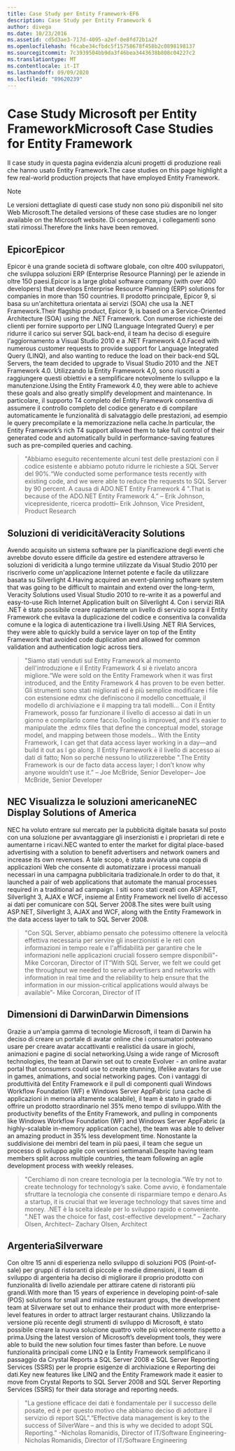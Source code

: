 ```yaml
---
title: Case Study per Entity Framework-EF6
description: Case Study per Entity Framework 6
author: divega
ms.date: 10/23/2016
ms.assetid: cd5d3ae3-717d-4095-a2ef-0e8fd72b1a2f
ms.openlocfilehash: f6cabe34cfbdc5f15758678f458b2c0898198137
ms.sourcegitcommit: 7c3939504bb9da3f46bea3443638b808c04227c2
ms.translationtype: MT
ms.contentlocale: it-IT
ms.lasthandoff: 09/09/2020
ms.locfileid: "89620239"
---
```

# <a name="microsoft-case-studies-for-entity-framework"></a><span data-ttu-id="27365-103">Case Study Microsoft per Entity Framework</span><span class="sxs-lookup"><span data-stu-id="27365-103">Microsoft Case Studies for Entity Framework</span></span>
<span data-ttu-id="27365-104">Il case study in questa pagina evidenzia alcuni progetti di produzione reali che hanno usato Entity Framework.</span><span class="sxs-lookup"><span data-stu-id="27365-104">The case studies on this page highlight a few real-world production projects that have employed Entity Framework.</span></span>
> [!NOTE]
> <span data-ttu-id="27365-105">Le versioni dettagliate di questi case study non sono più disponibili nel sito Web Microsoft.</span><span class="sxs-lookup"><span data-stu-id="27365-105">The detailed versions of these case studies are no longer available on the Microsoft website.</span></span> <span data-ttu-id="27365-106">Di conseguenza, i collegamenti sono stati rimossi.</span><span class="sxs-lookup"><span data-stu-id="27365-106">Therefore the links have been removed.</span></span>

## <a name="epicor"></a><span data-ttu-id="27365-107">Epicor</span><span class="sxs-lookup"><span data-stu-id="27365-107">Epicor</span></span>
<span data-ttu-id="27365-108">Epicor è una grande società di software globale, con oltre 400 sviluppatori, che sviluppa soluzioni ERP (Enterprise Resource Planning) per le aziende in oltre 150 paesi.</span><span class="sxs-lookup"><span data-stu-id="27365-108">Epicor is a large global software company (with over 400 developers) that develops Enterprise Resource Planning (ERP) solutions for companies in more than 150 countries.</span></span>
<span data-ttu-id="27365-109">Il prodotto principale, Epicor 9, si basa su un'architettura orientata ai servizi (SOA) che usa la .NET Framework.</span><span class="sxs-lookup"><span data-stu-id="27365-109">Their flagship product, Epicor 9, is based on a Service-Oriented Architecture (SOA) using the .NET Framework.</span></span>
<span data-ttu-id="27365-110">Con numerose richieste dei clienti per fornire supporto per LINQ (Language Integrated Query) e per ridurre il carico sui server SQL back-end, il team ha deciso di eseguire l'aggiornamento a Visual Studio 2010 e a .NET Framework 4,0.</span><span class="sxs-lookup"><span data-stu-id="27365-110">Faced with numerous customer requests to provide support for Language Integrated Query (LINQ), and also wanting to reduce the load on their back-end SQL Servers, the team decided to upgrade to Visual Studio 2010 and the .NET Framework 4.0.</span></span>
<span data-ttu-id="27365-111">Utilizzando la Entity Framework 4,0, sono riusciti a raggiungere questi obiettivi e a semplificare notevolmente lo sviluppo e la manutenzione.</span><span class="sxs-lookup"><span data-stu-id="27365-111">Using the Entity Framework 4.0, they were able to achieve these goals and also greatly simplify development and maintenance.</span></span>
<span data-ttu-id="27365-112">In particolare, il supporto T4 completo del Entity Framework consentiva di assumere il controllo completo del codice generato e di compilare automaticamente le funzionalità di salvataggio delle prestazioni, ad esempio le query precompilate e la memorizzazione nella cache.</span><span class="sxs-lookup"><span data-stu-id="27365-112">In particular, the Entity Framework’s rich T4 support allowed them to take full control of their generated code and automatically build in performance-saving features such as pre-compiled queries and caching.</span></span>

> <span data-ttu-id="27365-113">"Abbiamo eseguito recentemente alcuni test delle prestazioni con il codice esistente e abbiamo potuto ridurre le richieste a SQL Server del 90%.</span><span class="sxs-lookup"><span data-stu-id="27365-113">“We conducted some performance tests recently with existing code, and we were able to reduce the requests to SQL Server by 90 percent.</span></span>
<span data-ttu-id="27365-114">A causa di ADO.NET Entity Framework 4 ".</span><span class="sxs-lookup"><span data-stu-id="27365-114">That is because of the ADO.NET Entity Framework 4.”</span></span> <span data-ttu-id="27365-115">– Erik Johnson, vicepresidente, ricerca prodotti</span><span class="sxs-lookup"><span data-stu-id="27365-115">– Erik Johnson, Vice President, Product Research</span></span>  

## <a name="veracity-solutions"></a><span data-ttu-id="27365-116">Soluzioni di veridicità</span><span class="sxs-lookup"><span data-stu-id="27365-116">Veracity Solutions</span></span>
<span data-ttu-id="27365-117">Avendo acquisito un sistema software per la pianificazione degli eventi che avrebbe dovuto essere difficile da gestire ed estendere attraverso le soluzioni di veridicità a lungo termine utilizzate da Visual Studio 2010 per riscriverlo come un'applicazione Internet potente e facile da utilizzare basata su Silverlight 4.</span><span class="sxs-lookup"><span data-stu-id="27365-117">Having acquired an event-planning software system that was going to be difficult to maintain and extend over the long-term, Veracity Solutions used Visual Studio 2010 to re-write it as a powerful and easy-to-use Rich Internet Application built on Silverlight 4.</span></span>
<span data-ttu-id="27365-118">Con i servizi RIA .NET è stato possibile creare rapidamente un livello di servizio sopra il Entity Framework che evitava la duplicazione del codice e consentiva la convalida comune e la logica di autenticazione tra i livelli.</span><span class="sxs-lookup"><span data-stu-id="27365-118">Using .NET RIA Services, they were able to quickly build a service layer on top of the Entity Framework that avoided code duplication and allowed for common validation and authentication logic across tiers.</span></span>  

> <span data-ttu-id="27365-119">"Siamo stati venduti sul Entity Framework al momento dell'introduzione e il Entity Framework 4 si è rivelato ancora migliore.</span><span class="sxs-lookup"><span data-stu-id="27365-119">“We were sold on the Entity Framework when it was first introduced, and the Entity Framework 4 has proven to be even better.</span></span>
<span data-ttu-id="27365-120">Gli strumenti sono stati migliorati ed è più semplice modificare i file con estensione edmx che definiscono il modello concettuale, il modello di archiviazione e il mapping tra tali modelli... Con il Entity Framework, posso far funzionare il livello di accesso ai dati in un giorno e compilarlo come faccio.</span><span class="sxs-lookup"><span data-stu-id="27365-120">Tooling is improved, and it’s easier to manipulate the .edmx files that define the conceptual model, storage model, and mapping between those models... With the Entity Framework, I can get that data access layer working in a day—and build it out as I go along.</span></span>
<span data-ttu-id="27365-121">Il Entity Framework è il livello di accesso ai dati di fatto; Non so perché nessuno lo utilizzerebbe ".</span><span class="sxs-lookup"><span data-stu-id="27365-121">The Entity Framework is our de facto data access layer; I don’t know why anyone wouldn’t use it.”</span></span> <span data-ttu-id="27365-122">– Joe McBride, Senior Developer</span><span class="sxs-lookup"><span data-stu-id="27365-122">– Joe McBride, Senior Developer</span></span>

## <a name="nec-display-solutions-of-america"></a><span data-ttu-id="27365-123">NEC Visualizza le soluzioni americane</span><span class="sxs-lookup"><span data-stu-id="27365-123">NEC Display Solutions of America</span></span>
<span data-ttu-id="27365-124">NEC ha voluto entrare sul mercato per la pubblicità digitale basata sul posto con una soluzione per avvantaggiare gli inserzionisti e i proprietari di rete e aumentarne i ricavi.</span><span class="sxs-lookup"><span data-stu-id="27365-124">NEC wanted to enter the market for digital place-based advertising with a solution to benefit advertisers and network owners and increase its own revenues.</span></span>
<span data-ttu-id="27365-125">A tale scopo, è stata avviata una coppia di applicazioni Web che consente di automatizzare i processi manuali necessari in una campagna pubblicitaria tradizionale.</span><span class="sxs-lookup"><span data-stu-id="27365-125">In order to do that, it launched a pair of web applications that automate the manual processes required in a traditional ad campaign.</span></span>
<span data-ttu-id="27365-126">I siti sono stati creati con ASP.NET, Silverlight 3, AJAX e WCF, insieme al Entity Framework nel livello di accesso ai dati per comunicare con SQL Server 2008.</span><span class="sxs-lookup"><span data-stu-id="27365-126">The sites were built using ASP.NET, Silverlight 3, AJAX and WCF, along with the Entity Framework in the data access layer to talk to SQL Server 2008.</span></span>

> <span data-ttu-id="27365-127">"Con SQL Server, abbiamo pensato che potessimo ottenere la velocità effettiva necessaria per servire gli inserzionisti e le reti con informazioni in tempo reale e l'affidabilità per garantire che le informazioni nelle applicazioni cruciali fossero sempre disponibili"-Mike Corcoran, Director of IT</span><span class="sxs-lookup"><span data-stu-id="27365-127">“With SQL Server, we felt we could get the throughput we needed to serve advertisers and networks with information in real time and the reliability to help ensure that the information in our mission-critical applications would always be available”- Mike Corcoran, Director of IT</span></span>

## <a name="darwin-dimensions"></a><span data-ttu-id="27365-128">Dimensioni di Darwin</span><span class="sxs-lookup"><span data-stu-id="27365-128">Darwin Dimensions</span></span>
<span data-ttu-id="27365-129">Grazie a un'ampia gamma di tecnologie Microsoft, il team di Darwin ha deciso di creare un portale di avatar online che i consumatori potevano usare per creare avatar accattivanti e realistici da usare in giochi, animazioni e pagine di social networking.</span><span class="sxs-lookup"><span data-stu-id="27365-129">Using a wide range of Microsoft technologies, the team at Darwin set out to create Evolver - an online avatar portal that consumers could use to create stunning, lifelike avatars for use in games, animations, and social networking pages.</span></span>
<span data-ttu-id="27365-130">Con i vantaggi di produttività del Entity Framework e il pull di componenti quali Windows Workflow Foundation (WF) e Windows Server AppFabric (una cache di applicazioni in memoria altamente scalabile), il team è stato in grado di offrire un prodotto straordinario nel 35% meno tempo di sviluppo.</span><span class="sxs-lookup"><span data-stu-id="27365-130">With the productivity benefits of the Entity Framework, and pulling in components like Windows Workflow Foundation (WF) and Windows Server AppFabric (a highly-scalable in-memory application cache), the team was able to deliver an amazing product in 35% less development time.</span></span>
<span data-ttu-id="27365-131">Nonostante la suddivisione dei membri del team in più paesi, il team che segue un processo di sviluppo agile con versioni settimanali.</span><span class="sxs-lookup"><span data-stu-id="27365-131">Despite having team members split across multiple countries, the team following an agile development process with weekly releases.</span></span>

 > <span data-ttu-id="27365-132">"Cerchiamo di non creare tecnologia per la tecnologia.</span><span class="sxs-lookup"><span data-stu-id="27365-132">“We try not to create technology for technology’s sake.</span></span> <span data-ttu-id="27365-133">Come avvio, è fondamentale sfruttare la tecnologia che consente di risparmiare tempo e denaro.</span><span class="sxs-lookup"><span data-stu-id="27365-133">As a startup, it is crucial that we leverage technology that saves time and money.</span></span>
 <span data-ttu-id="27365-134">.NET è la scelta ideale per lo sviluppo rapido e conveniente. "</span><span class="sxs-lookup"><span data-stu-id="27365-134">.NET was the choice for fast, cost-effective development.”</span></span> <span data-ttu-id="27365-135">– Zachary Olsen, Architect</span><span class="sxs-lookup"><span data-stu-id="27365-135">– Zachary Olsen, Architect</span></span>  

## <a name="silverware"></a><span data-ttu-id="27365-136">Argenteria</span><span class="sxs-lookup"><span data-stu-id="27365-136">Silverware</span></span>
<span data-ttu-id="27365-137">Con oltre 15 anni di esperienza nello sviluppo di soluzioni POS (Point-of-sale) per gruppi di ristoranti di piccole e medie dimensioni, il team di sviluppo di argenteria ha deciso di migliorare il proprio prodotto con funzionalità di livello aziendale per attirare catene di ristoranti più grandi.</span><span class="sxs-lookup"><span data-stu-id="27365-137">With more than 15 years of experience in developing point-of-sale (POS) solutions for small and midsize restaurant groups, the development team at Silverware set out to enhance their product with more enterprise-level features in order to attract larger restaurant chains.</span></span>
<span data-ttu-id="27365-138">Utilizzando la versione più recente degli strumenti di sviluppo di Microsoft, è stato possibile creare la nuova soluzione quattro volte più velocemente rispetto a prima.</span><span class="sxs-lookup"><span data-stu-id="27365-138">Using the latest version of Microsoft’s development tools, they were able to build the new solution four times faster than before.</span></span>
<span data-ttu-id="27365-139">Le nuove funzionalità principali come LINQ e la Entity Framework semplificano il passaggio da Crystal Reports a SQL Server 2008 e SQL Server Reporting Services (SSRS) per le proprie esigenze di archiviazione e Reporting dei dati.</span><span class="sxs-lookup"><span data-stu-id="27365-139">Key new features like LINQ and the Entity Framework made it easier to move from Crystal Reports to SQL Server 2008 and SQL Server Reporting Services (SSRS) for their data storage and reporting needs.</span></span>

> <span data-ttu-id="27365-140">"La gestione efficace dei dati è fondamentale per il successo delle posate, ed è per questo motivo che abbiamo deciso di adottare il servizio di report SQL".</span><span class="sxs-lookup"><span data-stu-id="27365-140">“Effective data management is key to the success of SilverWare – and this is why we decided to adopt SQL Reporting.”</span></span> <span data-ttu-id="27365-141">-Nicholas Romanidis, Director of IT/Software Engineering</span><span class="sxs-lookup"><span data-stu-id="27365-141">- Nicholas Romanidis, Director of IT/Software Engineering</span></span>
